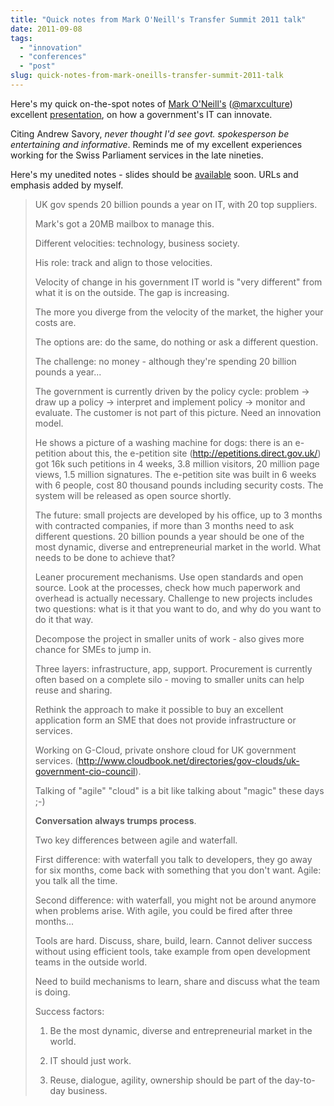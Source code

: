 ```yaml
---
title: "Quick notes from Mark O'Neill's Transfer Summit 2011 talk"
date: 2011-09-08
tags: 
  - "innovation"
  - "conferences"
  - "post"
slug: quick-notes-from-mark-oneills-transfer-summit-2011-talk
---
```


Here's my quick on-the-spot notes of [Mark O'Neill's](http://transfersummit.com/speaker/moneill) ([@marxculture](http://twitter.com/marxculture)) excellent [presentation](http://transfersummit.com/programme/1366), on how a government's IT can innovate.

Citing Andrew Savory, _never thought I'd see govt. spokesperson be entertaining and informative_. Reminds me of my excellent experiences working for the Swiss Parliament services in the late nineties.

Here's my unedited notes - slides should be [available](http://transfersummit.com/programme/1366) soon. URLs and emphasis added by myself.

> UK gov spends 20 billion pounds a year on IT, with 20 top suppliers.
> 
> Mark's got a 20MB mailbox to manage this.
> 
> Different velocities: technology, business society.
> 
> His role: track and align to those velocities.
> 
> Velocity of change in his government IT world is "very different" from what it is on the outside. The gap is increasing.
> 
> The more you diverge from the velocity of the market, the higher your costs are.
> 
> The options are: do the same, do nothing or ask a different question.
> 
> The challenge: no money - although they're spending 20 billion pounds a year...
> 
> The government is currently driven by the policy cycle: problem -> draw up a policy -> interpret and implement policy -> monitor and evaluate. The customer is not part of this picture. Need an innovation model.
> 
> He shows a picture of a washing machine for dogs: there is an e-petition about this, the e-petition site (http://epetitions.direct.gov.uk/) got 16k such petitions in 4 weeks, 3.8 million visitors, 20 million page views, 1.5 million signatures. The e-petition site was built in 6 weeks with 6 people, cost 80 thousand pounds including security costs. The system will be released as open source shortly.
> 
> The future: small projects are developed by his office, up to 3 months with contracted companies, if more than 3 months need to ask different questions. 20 billion pounds a year should be one of the most dynamic, diverse and entrepreneurial market in the world. What needs to be done to achieve that?
> 
> Leaner procurement mechanisms. Use open standards and open source. Look at the processes, check how much paperwork and overhead is actually necessary. Challenge to new projects includes two questions: what is it that you want to do, and why do you want to do it that way.
> 
> Decompose the project in smaller units of work - also gives more chance for SMEs to jump in.
> 
> Three layers: infrastructure, app, support. Procurement is currently often based on a complete silo - moving to smaller units can help reuse and sharing.
> 
> Rethink the approach to make it possible to buy an excellent application form an SME that does not provide infrastructure or services.
> 
> Working on G-Cloud, private onshore cloud for UK government services. (http://www.cloudbook.net/directories/gov-clouds/uk-government-cio-council).
> 
> Talking of "agile" "cloud" is a bit like talking about "magic" these days ;-)
> 
> **Conversation always trumps process**.
> 
> Two key differences between agile and waterfall.
> 
> First difference: with waterfall you talk to developers, they go away for six months, come back with something that you don't want. Agile: you talk all the time.
> 
> Second difference: with waterfall, you might not be around anymore when problems arise. With agile, you could be fired after three months...
> 
> Tools are hard. Discuss, share, build, learn. Cannot deliver success without using efficient tools, take example from open development teams in the outside world.
> 
> Need to build mechanisms to learn, share and discuss what the team is doing.
> 
> Success factors:
> 
> 1) Be the most dynamic, diverse and entrepreneurial market in the world.
> 
> 2) IT should just work.
> 
> 3) Reuse, dialogue, agility, ownership should be part of the day-to-day business.
